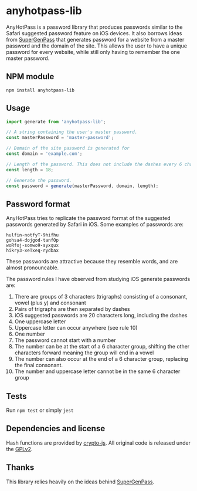 # anyhotpass-lib

AnyHotPass is a password library that produces passwords similar to the Safari suggested password feature on iOS devices.
It also borrows ideas from [SuperGenPass][sgp] that generates password for a website from a master password and the domain
of the site. This allows the user to have a unique password for every website, while still only having to remember the one
master password.


## NPM module

```shell
npm install anyhotpass-lib
```


## Usage

```javascript
import generate from 'anyhotpass-lib';

// A string containing the user's master password.
const masterPassword = 'master-password';

// Domain of the site password is generated for
const domain = 'example.com';

// Length of the password. This does not include the dashes every 6 characters, Total length for 18 characters is 20.
const length = 18;

// Generate the password.
const password = generate(masterPassword, domain, length);
```

## Password format

AnyHotPass tries to replicate the password format of the suggested passwords generated by Safari in iOS. Some examples of passwords are:

```
hulfin-notfyT-9hifhu
gohsa4-dojgod-tanfOp
woRfoj-somwo9-syxqux
hikry3-xeTxeq-rydbax
```

These passwords are attractive because they resemble words, and are almost pronouncable. 

The password rules I have observed from studying iOS generate passwords are:

1. There are groups of 3 characters (trigraphs) consisting of a consonant, vowel (plus y) and consonant
2. Pairs of trigraphs are then separated by dashes
3. iOS suggested passwords are 20 characters long, including the dashes
4. One uppercase letter
5. Uppercase letter can occur anywhere (see rule 10)
6. One number
7. The password cannot start with a number
8. The number can be at the start of a 6 character group, shifting the other characters forward meaning the group will end in a vowel
9. The number can also occur at the end of a 6 character group, replacing the final consonant.
10. The number and uppercase letter cannot be in the same 6 character group

## Tests

Run `npm test` or simply `jest`

## Dependencies and license

Hash functions are provided by [crypto-js][crypto-js]. All original code is
released under the [GPLv2][gplv2].


## Thanks

This library relies heavily on the ideas behind [SuperGenPass][sgp].

[sgp]: https://chriszarate.github.io/supergenpass/
[crypto-js]: https://www.npmjs.org/package/crypto-js
[gplv2]: http://www.gnu.org/licenses/gpl-2.0.html